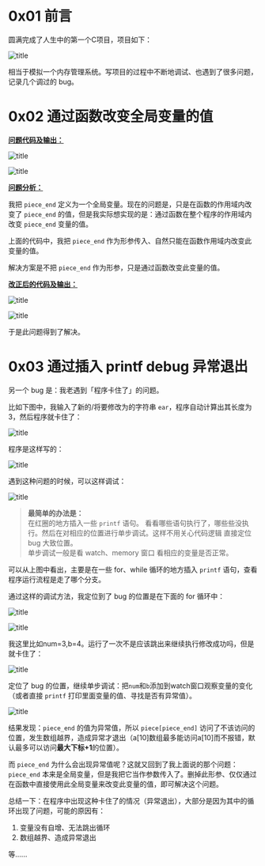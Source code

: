 # 0x01 前言

圆满完成了人生中的第一个C项目，项目如下：

![title](https://leanote.com/api/file/getImage?fileId=5e718995ab64414a22005534)

相当于模拟一个内存管理系统。写项目的过程中不断地调试、也遇到了很多问题，记录几个调过的 bug。


# 0x02 通过函数改变全局变量的值

**<u>问题代码及输出：</u>**


![title](https://leanote.com/api/file/getImage?fileId=5e6d99fbab6441066600164d)




![title](https://leanote.com/api/file/getImage?fileId=5e718c07ab64414a220055ba)


**<u>问题分析：</u>**

我把 `piece_end` 定义为一个全局变量。现在的问题是，只是在函数的作用域内改变了 `piece_end` 的值，但是我实际想实现的是：通过函数在整个程序的作用域内改变 `piece_end` 变量的值。

上面的代码中，我把 `piece_end` 作为形参传入、自然只能在函数作用域内改变此变量的值。

解决方案是不把 `piece_end` 作为形参，只是通过函数改变此变量的值。

**<u>改正后的代码及输出：</u>**


![title](https://leanote.com/api/file/getImage?fileId=5e6d99daab644104510015ef)

![title](https://leanote.com/api/file/getImage?fileId=5e718cc8ab64414a220055ea)

于是此问题得到了解决。


# 0x03 通过插入 printf debug 异常退出


另一个 bug 是：我老遇到「程序卡住了」的问题。

比如下图中，我输入了新的/将要修改为的字符串 `ear`，程序自动计算出其长度为3，然后程序就卡住了：


![title](https://leanote.com/api/file/getImage?fileId=5e71908bab644148290056a5)


程序是这样写的：

![title](https://leanote.com/api/file/getImage?fileId=5e7190e0ab644148290056b3)


遇到这种问题的时候，可以这样调试：


![title](https://leanote.com/api/file/getImage?fileId=5e719101ab64414a220056ea)


> **最简单的办法是：**<br/>
在红圈的地方插入一些 `printf` 语句。   看看哪些语句执行了，哪些些没执行。然后在对相应的位置进行单步调试。这样不用关心代码逻辑 直接定位 bug 大致位置。<br/>
单步调试一般是看 watch、memory 窗口  看相应的变量是否正常。

可以从上图中看出，主要是在一些 for、while 循环的地方插入 `printf` 语句，查看程序运行流程是走了哪个分支。

通过这样的调试方法，我定位到了 bug 的位置是在下面的 for 循环中：


![title](https://leanote.com/api/file/getImage?fileId=5e7191faab644148290056f0)


![title](https://leanote.com/api/file/getImage?fileId=5e7192feab64414829005721)


我这里比如num=3,b=4。运行了一次不是应该跳出来继续执行修改成功吗，但是就卡住了：

![title](https://leanote.com/api/file/getImage?fileId=5e71926cab64414829005705)


定位了 bug 的位置，继续单步调试：把`num`和`b`添加到watch窗口观察变量的变化（或者直接 `printf` 打印里面变量的值、寻找是否有异常值）。


![title](https://leanote.com/api/file/getImage?fileId=5e7192c1ab64414829005714)

结果发现：`piece_end` 的值为异常值，所以 `piece[piece_end]` 访问了不该访问的位置，发生数组越界，造成异常才退出（a[10]数组最多能访问a[10]而不报错，默认最多可以访问**最大下标+1**的位置）。

而 `piece_end` 为什么会出现异常值呢？这就又回到了我上面说的那个问题：`piece_end` 本来是全局变量，但是我把它当作参数传入了。删掉此形参、仅仅通过在函数中直接使用此全局变量来改变此变量的值，即可解决这个问题。


总结一下：在程序中出现这种卡住了的情况（异常退出），大部分是因为其中的循环出现了问题，可能的原因有：

1. 变量没有自增、无法跳出循环
2. 数组越界、造成异常退出

等......